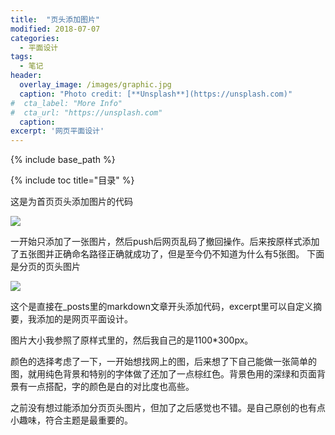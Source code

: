 ```yaml
---
title:  "页头添加图片"
modified: 2018-07-07
categories: 
  - 平面设计
tags:
  - 笔记 
header:
  overlay_image: /images/graphic.jpg 
  caption: "Photo credit: [**Unsplash**](https://unsplash.com)"
#  cta_label: "More Info" 
#  cta_url: "https://unsplash.com"
  caption:
excerpt: '网页平面设计'
---
```

 
{% include base_path %}
 
{% include toc title="目录" %}

  
这是为首页页头添加图片的代码

![](https://upload-images.jianshu.io/upload_images/9437529-9d3a37eaeaf0b801.png?imageMogr2/auto-orient/strip%7CimageView2/2/w/1240)

一开始只添加了一张图片，然后push后网页乱码了撤回操作。后来按原样式添加了五张图并正确命名路径正确就成功了，但是至今仍不知道为什么有5张图。
下面是分页的页头图片

![](https://upload-images.jianshu.io/upload_images/9437529-f33e91e0731959d2.png?imageMogr2/auto-orient/strip%7CimageView2/2/w/1240)

这个是直接在_posts里的markdown文章开头添加代码，excerpt里可以自定义摘要，我添加的是网页平面设计。

图片大小我参照了原样式里的，然后我自己的是1100*300px。

颜色的选择考虑了一下，一开始想找网上的图，后来想了下自己能做一张简单的图，就用纯色背景和特别的字体做了还加了一点棕红色。背景色用的深绿和页面背景有一点搭配，字的颜色是白的对比度也高些。

之前没有想过能添加分页页头图片，但加了之后感觉也不错。是自己原创的也有点小趣味，符合主题是最重要的。

